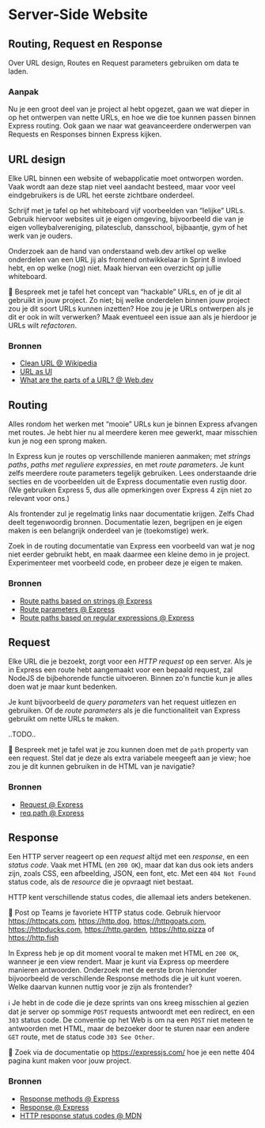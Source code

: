 # Server-Side Website

## Routing, Request en Response

Over URL design, Routes en Request parameters gebruiken om data te laden.


### Aanpak

Nu je een groot deel van je project al hebt opgezet, gaan we wat dieper in op het ontwerpen van nette URLs, en hoe we die toe kunnen passen binnen Express routing. Ook gaan we naar wat geavanceerdere onderwerpen van Requests en Responses binnen Express kijken.


## URL design

Elke URL binnen een website of webapplicatie moet ontworpen worden. Vaak wordt aan deze stap niet veel aandacht besteed, maar voor veel eindgebruikers is de URL het eerste zichtbare onderdeel.

Schrijf met je tafel op het whiteboard vijf voorbeelden van “lelijke” URLs. Gebruik hiervoor websites uit je eigen omgeving, bijvoorbeeld die van je eigen volleybalvereniging, pilatesclub, dansschool, bijbaantje, gym of het werk van je ouders.

Onderzoek aan de hand van onderstaand web.dev artikel op welke onderdelen van een URL jij als frontend ontwikkelaar in Sprint 8 invloed hebt, en op welke (nog) niet. Maak hiervan een overzicht op jullie whiteboard.

💪 Bespreek met je tafel het concept van “hackable” URLs, en of je dit al gebruikt in jouw project. Zo niet; bij welke onderdelen binnen jouw project zou je dit soort URLs kunnen inzetten? Hoe zou je je URLs ontwerpen als je dit er ook in wilt verwerken? Maak eventueel een issue aan als je hierdoor je URLs wilt _refactoren_.

### Bronnen

- [Clean URL @ Wikipedia](https://en.wikipedia.org/wiki/Clean_URL)
- [URL as UI](https://www.nngroup.com/articles/url-as-ui/)
- [What are the parts of a URL? @ Web.dev](https://web.dev/articles/url-parts)


## Routing

Alles rondom het werken met “mooie” URLs kun je binnen Express afvangen met routes. Je hebt hier nu al meerdere keren mee gewerkt, maar misschien kun je nog een sprong maken.

In Express kun je routes op verschillende manieren aanmaken; met _strings paths_, _paths met reguliere expressies_, en met _route parameters_. Je kunt zelfs meerdere route parameters tegelijk gebruiken. Lees onderstaande drie secties en de voorbeelden uit de Express documentatie even rustig door. (We gebruiken Express 5, dus alle opmerkingen over Express 4 zijn niet zo relevant voor ons.)

Als frontender zul je regelmatig links naar documentatie krijgen. Zelfs Chad deelt tegenwoordig bronnen. Documentatie lezen, begrijpen en je eigen maken is een belangrijk onderdeel van je (toekomstige) werk.

Zoek in de routing documentatie van Express een voorbeeld van wat je nog niet eerder gebruikt hebt, en maak daarmee een kleine demo in je project. Experimenteer met voorbeeld code, en probeer deze je eigen te maken.

### Bronnen

- [Route paths based on strings @ Express](https://expressjs.com/en/guide/routing.html#route-paths-based-on-strings)
- [Route parameters @ Express](https://expressjs.com/en/guide/routing.html#route-parameters)
- [Route paths based on regular expressions @ Express](https://expressjs.com/en/guide/routing.html#route-paths-based-on-regular-expressions)


## Request

Elke URL die je bezoekt, zorgt voor een _HTTP request_ op een server. Als je in Express een route hebt aangemaakt voor een bepaald request, zal NodeJS de bijbehorende functie uitvoeren. Binnen zo'n functie kun je alles doen wat je maar kunt bedenken.

Je kunt bijvoorbeeld de _query parameters_ van het request uitlezen en gebruiken. Of de _route parameters_ als je die functionaliteit van Express gebruikt om nette URLs te maken.

..TODO..
<!--

TODO morgenochtend:

In onze projecten is dit vaak de plek waar je data uit Directus ophaalt, maar je kunt ook een (JSON) bestand in je server uitlezen..
-->

💪 Bespreek met je tafel wat je zou kunnen doen met de `path` property van een request. Stel dat je deze als extra variabele meegeeft aan je view; hoe zou je dit kunnen gebruiken in de HTML van je navigatie?

### Bronnen

- [Request @ Express](https://expressjs.com/en/5x/api.html#req)
- [req.path @ Express](https://expressjs.com/en/5x/api.html#req.path)


## Response

Een HTTP server reageert op een _request_ altijd met een _response_, en een _status code_. Vaak met HTML (en `200 OK`), maar dat kan dus ook iets anders zijn, zoals CSS, een afbeelding, JSON, een font, etc. Met een `404 Not Found` status code, als de _resource_ die je opvraagt niet bestaat.

HTTP kent verschillende status codes, die allemaal iets anders betekenen.

🤡 Post op Teams je favoriete HTTP status code. Gebruik hiervoor https://httpcats.com, https://http.dog, https://httpgoats.com, https://httpducks.com, https://http.garden, https://http.pizza of https://http.fish

In Express heb je op dit moment vooral te maken met HTML en `200 OK`, wanneer je een view rendert. Maar je kunt via Express op meerdere manieren antwoorden. Onderzoek met de eerste bron hieronder bijvoorbeeld de verschillende Response methods die je uit kunt voeren. Welke daarvan kunnen nuttig voor je zijn als frontender?

ℹ️ Je hebt in de code die je deze sprints van ons kreeg misschien al gezien dat je server op sommige `POST` requests antwoordt met een redirect, en een `303` status code. De conventie op het Web is om na een `POST` niet meteen te antwoorden met HTML, maar de bezoeker door te sturen naar een andere `GET` route, met de status code `303 See Other`.

💪 Zoek via de documentatie op https://expressjs.com/ hoe je een nette 404 pagina kunt maken voor jouw project.

### Bronnen

- [Response methods @ Express](https://expressjs.com/en/guide/routing.html#response-methods)
- [Response @ Express](https://expressjs.com/en/5x/api.html#res)
- [HTTP response status codes @ MDN](https://developer.mozilla.org/en-US/docs/Web/HTTP/Status)
